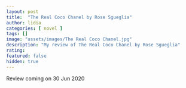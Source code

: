 ```yaml
---
layout: post
title:  "The Real Coco Chanel by Rose Sgueglia"
author: lidia
categories: [ novel ]
tags: []
image: "assets/images/The Real Coco Chanel.jpg"
description: "My review of The Real Coco Chanel by Rose Sgueglia"
rating: 
featured: false
hidden: true
---
```


Review coming on 30 Jun 2020